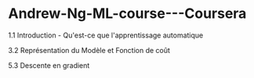 # Andrew-Ng-ML-course---Coursera

1.1 Introduction - Qu'est-ce que l'apprentissage automatique   
                                                                                                                     
3.2 Représentation du Modèle et Fonction de coût

5.3 Descente en gradient
